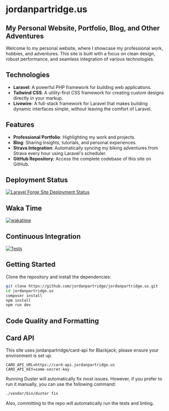 # jordanpartridge.us
## My Personal Website, Portfolio, Blog, and Other Adventures

Welcome to my personal website, where I showcase my professional work, hobbies, and adventures. This site is built with a focus on clean design, robust performance, and seamless integration of various technologies.

## Technologies
- **Laravel**: A powerful PHP framework for building web applications.
- **Tailwind CSS**: A utility-first CSS framework for creating custom designs directly in your markup.
- **Livewire**: A full-stack framework for Laravel that makes building dynamic interfaces simple, without leaving the comfort of Laravel.

## Features
- **Professional Portfolio**: Highlighting my work and projects.
- **Blog**: Sharing insights, tutorials, and personal experiences.
- **Strava Integration**: Automatically syncing my biking adventures from Strava every hour using Laravel's scheduler.
- **GitHub Repository**: Access the complete codebase of this site on GitHub.

## Deployment Status
[![Laravel Forge Site Deployment Status](https://img.shields.io/endpoint?url=https%3A%2F%2Fforge.laravel.com%2Fsite-badges%2F1fcb3f58-585a-453a-8a5c-d4af80bf60f0%3Fdate%3D1%26label%3D1%26commit%3D1&style=plastic)](https://forge.laravel.com/servers/820904/sites/2398933)

## Waka Time
[![wakatime](https://wakatime.com/badge/user/af39b85c-9dd3-45aa-a975-04ca41a569a7/project/8d750652-7330-42a5-8fab-2a38e85c329f.svg)](https://wakatime.com/badge/user/af39b85c-9dd3-45aa-a975-04ca41a569a7/project/8d750652-7330-42a5-8fab-2a38e85c329f)

## Continuous Integration
[![Tests](https://github.com/jordanpartridge/jordanpartridge.us/actions/workflows/Tests.yml/badge.svg)](https://github.com/jordanpartridge/jordanpartridge.us/actions/workflows/Tests.yml)

## Getting Started
Clone the repository and install the dependencies:

```bash
git clone https://github.com/jordanpartridge/jordanpartridge.us.git
cd jordanpartridge.us
composer install
npm install
npm run dev
```

## Code Quality and Formatting

## Card API

This site uses jordanpartridge/card-api for Blackjack; please ensure your environment is set up.

```dotenv
CARD_API_URL=https://card-api.jordanpartridge.us
CARD_API_KEY=some-secret-key
```

Running Duster will automatically fix most issues. However, if you prefer to run it manually, you can use the following command:

```bash
./vendor/bin/duster fix
```

Also, committing to the repo will automatically run the tests and linting.

